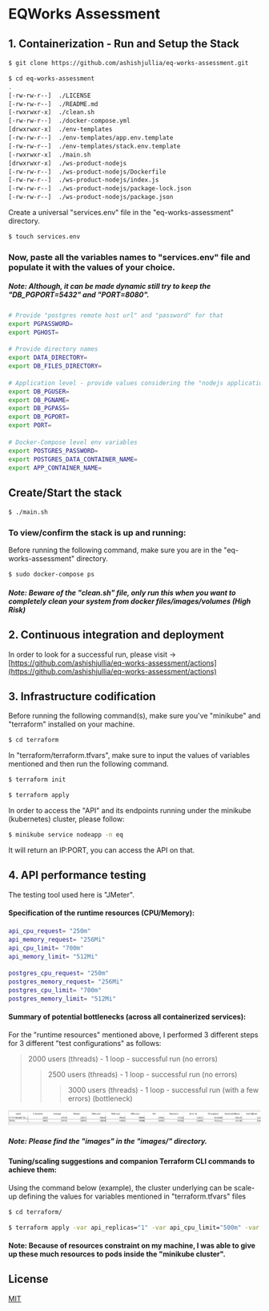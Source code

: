 # EQWorks Assessment

## 1. Containerization - Run and Setup the Stack

```bash
$ git clone https://github.com/ashishjullia/eq-works-assessment.git
```
```bash
$ cd eq-works-assessment
.
[-rw-rw-r--]  ./LICENSE
[-rw-rw-r--]  ./README.md
[-rwxrwxr-x]  ./clean.sh
[-rw-rw-r--]  ./docker-compose.yml
[drwxrwxr-x]  ./env-templates
[-rw-rw-r--]  ./env-templates/app.env.template
[-rw-rw-r--]  ./env-templates/stack.env.template
[-rwxrwxr-x]  ./main.sh
[drwxrwxr-x]  ./ws-product-nodejs
[-rw-rw-r--]  ./ws-product-nodejs/Dockerfile
[-rw-rw-r--]  ./ws-product-nodejs/index.js
[-rw-rw-r--]  ./ws-product-nodejs/package-lock.json
[-rw-rw-r--]  ./ws-product-nodejs/package.json
````
Create a universal "services.env" file in the "eq-works-assessment" directory.

```bash
$ touch services.env
```

### Now, paste all the variables names to "services.env" file and populate it with the values of your choice.
##### Note: Although, it can be made dynamic still try to keep the "DB_PGPORT=5432" and "PORT=8080".

```bash
# Provide "postgres remote host url" and "password" for that
export PGPASSWORD=
export PGHOST=

# Provide directory names
export DATA_DIRECTORY=
export DB_FILES_DIRECTORY=

# Application level - provide values considering the "nodejs application".
export DB_PGUSER=
export DB_PGNAME=
export DB_PGPASS=
export DB_PGPORT=
export PORT=

# Docker-Compose level env variables
export POSTGRES_PASSWORD=
export POSTGRES_DATA_CONTAINER_NAME=
export APP_CONTAINER_NAME=
```

## Create/Start the stack
```bash
$ ./main.sh
```


### To view/confirm the stack is up and running:
Before running the following command, make sure you are in the "eq-works-assessment" directory.
```bash
$ sudo docker-compose ps
```

##### Note: Beware of the "clean.sh" file, only run this when you want to completely clean your system from docker files/images/volumes (High Risk)

## 2. Continuous integration and deployment
In order to look for a successful run, please visit -> [https://github.com/ashishjullia/eq-works-assessment/actions](https://github.com/ashishjullia/eq-works-assessment/actions)

## 3. Infrastructure codification
Before running the following command(s), make sure you've "minikube" and "terraform" installed on your machine.
```bash
$ cd terraform
```
In "terraform/terraform.tfvars", make sure to input the values of variables mentioned and then run the following command.

```bash
$ terraform init
```

```bash
$ terraform apply
```

In order to access the "API" and its endpoints running under the minikube (kubernetes) cluster, please follow:
```bash
$ minikube service nodeapp -n eq
```
It will return an IP:PORT, you can access the API on that.

## 4. API performance testing

The testing tool used here is "JMeter".

#### Specification of the runtime resources (CPU/Memory):
```bash
api_cpu_request= "250m"
api_memory_request= "256Mi"
api_cpu_limit= "700m"
api_memory_limit= "512Mi"

postgres_cpu_request= "250m"
postgres_memory_request= "256Mi"
postgres_cpu_limit= "700m"
postgres_memory_limit= "512Mi"
```
#### Summary of potential bottlenecks (across all containerized services):
For the "runtime resources" mentioned above, I performed 3 different steps for 3 different "test configurations" as follows:
> 2000 users (threads) - 1 loop - successful run (no errors)
>> 2500 users (threads) - 1 loop - successful run (no errors)
>>> 3000 users (threads) - 1 loop - successful run (with a few errors) (bottleneck)

![2000 users (threads) - 1 loop - successful run (no errors)](./images/Image1.png?raw=true "2000 users (threads) - 1 loop - successful run (no errors)")

##### Note: Please find the "images" in the "images/" directory.
#### Tuning/scaling suggestions and companion Terraform CLI commands to achieve them:
Using the command below (example), the cluster underlying can be scale-up defining the values for variables mentioned in "terraform.tfvars" files
```bash
$ cd terraform/
```
```bash
$ terraform apply -var api_replicas="1" -var api_cpu_limit="500m" -var api_memory_limit="512Mi" -var api_cpu_request="500m" -var postgres_memory_limit="512Mi" -var postgres_cpu_request="500m"
```
#### Note: Because of resources constraint on my machine, I was able to give up these much resources to pods inside the "minikube cluster". 

## License
[MIT](https://choosealicense.com/licenses/mit/)
